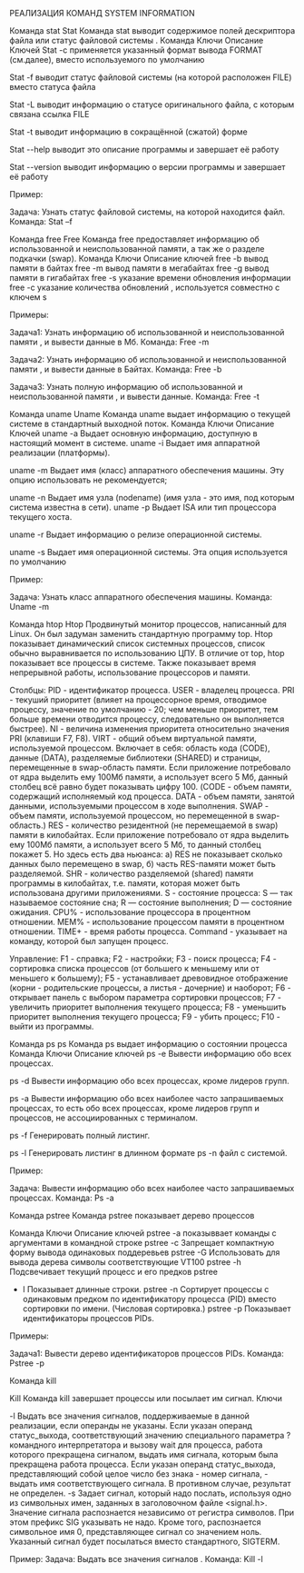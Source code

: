 РЕАЛИЗАЦИЯ КОМАНД SYSTEM INFORMATION

 Команда stat
Stat
Команда stat выводит содержимое полей дескриптора файла или статус файловой системы .
Команда
Ключи
Описание Ключей
Stat
-с
применяется указанный формат вывода FORMAT (см.далее), вместо используемого по умолчанию

Stat
-f
выводит статус файловой системы (на которой расположен FILE) вместо статуса файла

Stat
-L
выводит информацию о статусе оригинального файла, с которым связана ссылка FILE

Stat
-t
выводит информацию в сокращённой (сжатой) форме

Stat
--help
выводит это описание программы и завершает её работу

Stat
--version
выводит информацию о версии программы и завершает её работу

Пример:

Задача:
Узнать статус файловой системы, на которой находится файл.
Команда:
Stat –f





























Команда free
Free 
Команда free предоставляет информацию об использованной и неиспользованной памяти, а так же о разделе подкачки (swap).
Команда
Ключи
Описание ключей
free
-b
вывод памяти в байтах
free
-m
вывод памяти в мегабайтах
free
-g
вывод памяти в гигабайтах 
free
-s
указание времени обновления информации 
free
-c
указание количества обновлений , используется совместно с ключем s

Примеры:

Задача1:
Узнать информацию об использованной и неиспользованной памяти , и вывести данные в Мб.
Команда:
Free -m



Задача2:
Узнать информацию об использованной и неиспользованной памяти , и вывести данные в Байтах.
Команда:
Free -b


Задача3:
Узнать полную информацию об использованной и неиспользованной памяти , и вывести данные.
Команда:
Free -t



























 Команда uname
Uname 
Команда uname выдает информацию о текущей системе в стандартный выходной поток.
Команда
Ключи
Описание Ключей
uname
-a
Выдает основную информацию, доступную в настоящий момент в системе.
uname
-i
Выдает имя аппаратной реализации (платформы).

uname
-m
Выдает имя (класс) аппаратного обеспечения машины. Эту опцию использовать не рекомендуется;

uname
-n
Выдает имя узла (nodename) (имя узла - это имя, под которым система известна в сети).
uname
-p
Выдает ISA или тип процессора текущего хоста.

uname
-r
Выдает информацию о релизе операционной системы.

uname
-s
Выдает имя операционной системы. Эта опция используется по умолчанию

Пример:

Задача:
Узнать класс аппаратного обеспечения машины.
Команда:
Uname -m





































 Команда htop
Htop 
Продвинутый монитор процессов, написанный для Linux. Он был задуман заменить стандартную программу top. Htop показывает динамический список системных процессов, список обычно выравнивается по использованию ЦПУ. В отличие от top, htop показывает все процессы в системе. Также показывает время непрерывной работы, использование процессоров и памяти.

Столбцы:
PID - идентификатор процесса.
USER - владелец процесса.
PRI - текуший приоритет (влияет на процессорное время, отводимое процессу, значение по умолчанию - 20; чем меньше приоритет, тем больше времени отводится процессу, следовательно он выполняется быстрее).
NI - величина изменения приоритета относительно значения PRI (клавиши F7, F8).
VIRT - общий объем виртуальной памяти, используемой процессом. Включает в себя: область кода (CODE), данные (DATA), разделяемые библиотеки (SHARED) и страницы, перемещенные в swap-область памяти. Если приложение потребовало от ядра выделить ему 100Мб памяти, а использует всего 5 Мб, данный столбец всё равно будет показывать цифру 100.
(CODE - объем памяти, содержащий исполняемый код процесса.
DATA - объем памяти, занятой данными, используемыми процессом в ходе выполнения.
SWAP - объем памяти, используемой процессом, но перемещенной в swap-область.)
RES - количество резидентной (не перемещаемой в swap) памяти в килобайтах. Если приложение потребовало от ядра выделить ему 100Мб памяти, а использует всего 5 Мб, то данный столбец покажет 5. Но здесь есть два ньюанса: 
а) RES не показывает сколько данных было перемещено в swap, 
б) часть RES-памяти может быть разделяемой.
SHR - количество разделяемой (shared) памяти программы в килобайтах, т.е. памяти, которая может быть использована другими приложениями.
S - состояние процесса:
S — так называемое состояние сна;
R — состояние выполнения;
D — состояние ожидания.
CPU% - использование процессора в процентном отношении.
MEM% - использование процессом памяти в процентном отношении.
TIME+ - время работы процесса.
Command - указывает на команду, которой был запущен процесс.

Управление:
F1 - справка;
F2 - настройки;
F3 - поиск процесса;
F4 - сортировка списка процессов (от большего к меньшему или от меньшего к большему);
F5 - устанавливает древовидное отображение (корни - родительские процессы, а листья - дочерние) и наоборот;
F6 - открывает панель с выбором параметра сортировки процессов;
F7 - увеличить приоритет выполнения текущего процесса;
F8 - уменьшить приоритет выполнения текущего процесса;
F9 - убить процесс;
F10 - выйти из программы.


 







 Команда ps
ps
Команда ps выдает информацию о состоянии процесса 
Команда
Ключи
Описание ключей
ps
-e
Вывести информацию обо всех процессах.

ps
-d
Вывести информацию обо всех процессах, кроме лидеров групп.

ps
-a
Вывести информацию обо всех наиболее часто запрашиваемых процессах, то есть обо всех процессах, кроме лидеров групп и процессов, не ассоциированных с терминалом.

ps
-f
Генерировать полный листинг.

ps
-l
Генерировать листинг в длинном формате
ps
-n
файл с системой.


Пример:

Задача:
Вывести информацию обо всех наиболее часто запрашиваемых процессах.
Команда:
Ps -a 























 Команда pstree
Команда pstree показывает дерево процессов

Команда
Ключи
Описание ключей
pstree
-a
    показыввает команды с аргументами в командной строке
pstree
-c
Запрещает компактную форму вывода одинаковых поддеревьев
pstree
-G
Использовать для вывода дерева символы соответствующие VT100
pstree
-h
Подсвечивает текущий процесс и его предков
pstree
- l
Показывает длинные строки.
pstree
-n
Сортирует процессы с одинаковым предком по
идентификатору процесса (PID) вместо сортировки
по имени. (Числовая сортировка.)
pstree
-p
    Показывает идентификаторы процессов PIDs.

Примеры:

Задача1:
Вывести дерево идентификаторов процессов PIDs.
Команда:
Pstree -p 













 Команда kill

Kill
Команда kill завершает процессы или посылает им сигнал.
Ключи

-l
Выдать все значения сигналов, поддерживаемые в данной реализации, если операнды не указаны. Если указан операнд статус_выхода, соответствующий значению специального параметра ? командного интерпретатора и вызову wait для процесса, работа которого прекращена сигналом, выдать имя сигнала, которым была прекращена работа процесса. Если указан операнд статус_выхода, представляющий собой целое число без знака - номер сигнала, - выдать имя соответствующего сигнала. В противном случае, результат не определен. 
-s
Задает сигнал, который надо послать, используя одно из символьных имен, заданных в заголовочном файле <signal.h>. Значение сигнала распознается независимо от регистра символов. При этом префикс SIG указывать не надо. Кроме того, распознается символьное имя 0, представляющее сигнал со значением ноль. Указанный сигнал будет посылаться вместо стандартного, SIGTERM.

Пример:
Задача:
Выдать все значения сигналов .
Команда:
Kill -l

